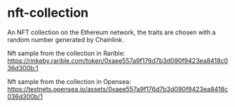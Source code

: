 # nft-collection

An NFT collection on the Ethereum network,
 the traits are chosen with a random number generated by Chainlink.

Nft sample from the collection in Rarible:
https://rinkeby.rarible.com/token/0xaee557a9f176d7b3d090f9423ea8418c036d300b:1

Nft sample from the collection in Opensea:
https://testnets.opensea.io/assets/0xaee557a9f176d7b3d090f9423ea8418c036d300b/1

